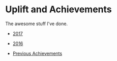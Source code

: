 # Uplift and Achievements
The awesome stuff I've done.

- [2017](https://github.com/jenniferlynparsons/uplift-and-achievements/blob/master/2017.md)

- [2016](https://github.com/jenniferlynparsons/uplift-and-achievements/blob/master/2016.md)

- [Previous Achievements](https://github.com/jenniferlynparsons/uplift-and-achievements/blob/master/previous-achievements.md)
